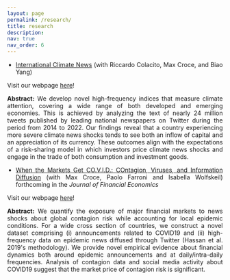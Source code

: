 ```yaml
---
layout: page
permalink: /research/
title: research
description: 
nav: true
nav_order: 6
---
```


<style>
.text-column {
    max-width: 1000px; /* Adjust the width as needed */
    margin: 0 auto;
    text-align: justify; /* Justify text */
}

.text-column p {
    text-indent: 0; /* Remove the default indentation */
}

.text-column ul {
    list-style-type: disc; /* Use bullet points */
    padding-left: 20px; /* Adjust the padding as needed */
}
</style>

<div class="text-column">
    <ul>
        <li><a href="https://papers.ssrn.com/sol3/papers.cfm?abstract_id=4713016">International Climate News</a> (with Riccardo Colacito, Max Croce, and Biao Yang)</li>
    </ul>
    <p>Visit our webpage <a href="https://sites.google.com/view/internationalclimatenews/home">here</a>!</p>
    <p><strong>Abstract:</strong> We develop novel high-frequency indices that measure climate attention, covering a wide range of both developed and emerging economies. This is achieved by analyzing the text of nearly 24 million tweets published by leading national newspapers on Twitter during the period from 2014 to 2022. Our findings reveal that a country experiencing more severe climate news shocks tends to see both an inflow of capital and an appreciation of its currency. These outcomes align with the expectations of a risk-sharing model in which investors price climate news shocks and engage in the trade of both consumption and investment goods.</p>
</div>

<div class="text-column">
    <ul>
        <li><a href="https://papers.ssrn.com/sol3/papers.cfm?abstract_id=3560347">When the Markets Get CO.V.I.D.: COntagion, Viruses, and Information Diffusion</a> (with Max Croce, Paolo Farroni and Isabella Wolfskeil) forthcoming in the <em>Journal of Financial Economics</em></li>
    </ul>
    <p>Visit our webpage <a href="https://sites.google.com/view/when-markets-get-covid/home?authuser=0">here</a>!</p>
    <p><strong>Abstract:</strong> We quantify the exposure of major financial markets to news shocks about global contagion risk while accounting for local epidemic conditions. For a wide cross section of countries, we construct a novel dataset comprising (i) announcements related to COVID19 and (ii) high-frequency data on epidemic news diffused through Twitter (Hassan et al. 2019's methodology). We provide novel empirical evidence about financial dynamics both around epidemic announcements and at daily/intra-daily frequencies. Analysis of contagion data and social media activity about COVID19 suggest that the market price of contagion risk is significant.</p>
</div>


